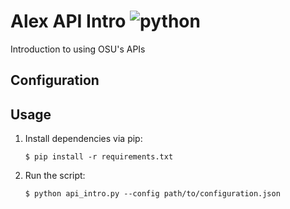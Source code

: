 # Alex API Intro ![python](https://img.shields.io/badge/python-3.7-blue.svg)

Introduction to using OSU's APIs

## Configuration



## Usage

1. Install dependencies via pip:

    ```shell
    $ pip install -r requirements.txt
    ```
2. Run the script:

    ```shell
    $ python api_intro.py --config path/to/configuration.json
    ```